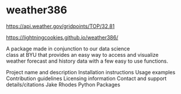 # weather386

https://api.weather.gov/gridpoints/TOP/32,81

https://lightningcookies.github.io/weather386/


A package made in conjunction to our data science\
    class at BYU that provides an easy way to access and visualize\
    weather forecast and history data with a few easy to use functions.


Project name and description
Installation instructions
Usage examples
Contribution guidelines
Licensing information
Contact and support details/citations
Jake Rhodes
Python Packages
